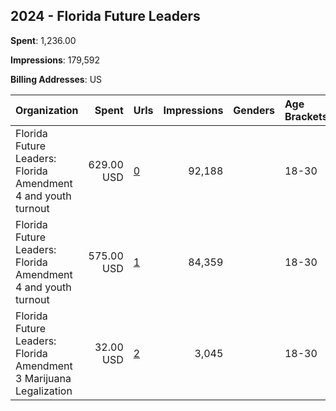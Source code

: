 ## 2024 - Florida Future Leaders 
**Spent**: 1,236.00

**Impressions**: 179,592

**Billing Addresses**: US

|Organization|Spent|Urls|Impressions|Genders|Age Brackets|Country Codes|
|:---|---:|:---|---:|:---|:---|:---|
|Florida Future Leaders: Florida Amendment 4 and youth turnout|629.00 USD|[0](https://www.snap.com/political-ads/asset/fac19045aefc326c443cc2ac1102b3e0feac7fd75b4876c798a43a53fcb9b2ef?mediaType=mp4)|92,188||18-30|united states|
|Florida Future Leaders: Florida Amendment 4 and youth turnout|575.00 USD|[1](https://www.snap.com/political-ads/asset/4f0ea84a2810ad0162361054a1cf58cc84a6c11a12ff0d32eeb8e64e1ca5fe4c?mediaType=mp4)|84,359||18-30|united states|
|Florida Future Leaders: Florida Amendment 3 Marijuana Legalization|32.00 USD|[2](https://www.snap.com/political-ads/asset/9ce1f860ac785b589bb9be2d1e247b3be5053f225677356105d59a4850b3f4a3?mediaType=mp4)|3,045||18-30|united states|
